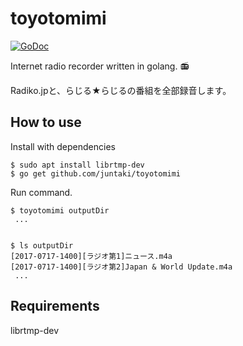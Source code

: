 # toyotomimi

[![GoDoc](https://godoc.org/github.com/juntaki/toyotomimi/lib?status.svg)](https://godoc.org/github.com/juntaki/toyotomimi/lib)

Internet radio recorder written in golang. :radio:

Radiko.jpと、らじる★らじるの番組を全部録音します。

## How to use

Install with dependencies

~~~
$ sudo apt install librtmp-dev
$ go get github.com/juntaki/toyotomimi
~~~

Run command.

~~~
$ toyotomimi outputDir
 ...


$ ls outputDir
[2017-0717-1400][ラジオ第1]ニュース.m4a
[2017-0717-1400][ラジオ第2]Japan & World Update.m4a
 ...
~~~

## Requirements

librtmp-dev
